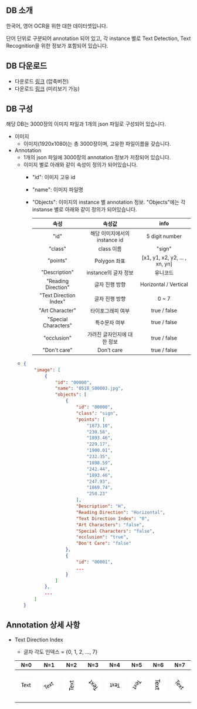 ## DB 소개
한국어, 영어 OCR을 위한 대한 데이터셋입니다.

단어 단위로 구분되어 annotation 되어 있고, 각 instance 별로 Text Detection, Text Recognition을 위한 정보가 포함되어 있습니다.  

## DB 다운로드
* 다운로드 [링크](https://drive.google.com/file/d/1AYEpejAB5jd2zi-vWayCQmDkQN-kKrvN/view?usp=sharing) (압축버전)
* 다운로드 [링크](https://kor01.safelinks.protection.outlook.com/?url=https%3A%2F%2Fdrive.google.com%2Fdrive%2Ffolders%2F11frxzBLp-2_krbjVLSozXXurbmuh40A8%3Fusp%3Dsharing&data=04%7C01%7Cjaemyunglee%40ncsoft.com%7Cfa5107f91fa14d8976cf08d8b2e9ec9f%7C91856527a4464990b48e37ca10f2ee8d%7C0%7C0%7C637456065049643905%7CUnknown%7CTWFpbGZsb3d8eyJWIjoiMC4wLjAwMDAiLCJQIjoiV2luMzIiLCJBTiI6Ik1haWwiLCJXVCI6Mn0%3D%7C1000&sdata=9hP6MzZwdKSPD0Tk34N2cr3jELakiIYbhhaIiH7bzNw%3D&reserved=0) (미리보기 가능)

## DB 구성
해당 DB는 3000장의 이미지 파일과 1개의 json 파일로 구성되어 있습니다.
* 이미지
    * 이미지(1920x1080)는 총 3000장이며, 고유한 파일이름을 갖습니다.
* Annotation
    * 1개의 json 파일에 3000장의 annotation 정보가 저장되어 있습니다.
    * 이미지 별로 아래와 같이 속성이 정의가 되어있습니다.
        * "id": 이미지 고유 id
        * "name": 이미지 파일명
        * "Objects": 이미지의 instance 별 annotation 정보. "Objects"에는 각 instanse 별로 아래와 같이 정의가 되어있습니다.
        
            | **속성** | **속성값** | **info** |
            |  :---:  |  :---:  |  :---:  | 
            | "id" | 해당 이미지에서의 instance id | 5 digit number |
            | "class" | class 이름  | "sign" |
            | "points" | Polygon 좌표 | [x1, y1, x2, y2, ... , xn, yn] |
            | "Description" | instance의 글자 정보 | 유니코드 |
            | "Reading Direction" | 글자 진행 방향 | Horizontal / Vertical |
            | "Text Direction Index" | 글자 진행 방향 | 0 ~ 7 |
            | "Art Character" | 타이포그래피 여부 | true / false |
            | "Special Characters" | 특수문자 여부 | true / false |
            | "occlusion" | 가려진 글자인지에 대한 정보 | true / false |
            | "Don't care" | Don't care | true / false |
    * ```json
      {
          "image": [
              {
                  "id": "00000",
                  "name": "0518_S00003.jpg",
                  "objects": [
                      {
                          "id": "00000",
                          "class": "sign",
                          "points": [
                              "1873.10",
                              "230.58",
                              "1893.46",
                              "229.17",
                              "1900.01",
                              "232.35",
                              "1898.59",
                              "242.44",
                              "1893.46",
                              "247.93",
                              "1869.74",
                              "250.23"
                          ],
                          "Description": "H",
                          "Reading Direction": "Horizontal",
                          "Text Direction Index": "0",
                          "Art Characters": "false",
                          "Special Characters": "false",
                          "occlusion": "true",
                          "Don't Care": "false"
                      },
                      {
                          "id": "00001",
                          ...
                      }
                  ]
              },
              ...
          ]
      }
      ```
## Annotation 상세 사항
* Text Direction Index
    * 글자 각도 인덱스 = {0, 1, 2, ..., 7}
    
    | **N=0** | **N=1** | **N=2** | **N=3** | **N=4** | **N=5** | **N=6** | **N=7** |
    |  :---:  |  :---:  |  :---:  |  :---:  |  :---:  |  :---:  |  :---:  |  :---:  |
    | <p align="center"> <img src="pic/n0.PNG"> </p> | <p align="center"> <img src="pic/n1.PNG"> </p> | <p align="center"> <img src="pic/n2.PNG"> </p> | <p align="center"> <img src="pic/n3.PNG"> </p> | <p align="center"> <img src="pic/n4.PNG"> </p> | <p align="center"> <img src="pic/n5.PNG"> </p> | <p align="center"> <img src="pic/n6.PNG"> </p> | <p align="center"> <img src="pic/n7.PNG"> </p> |
    


